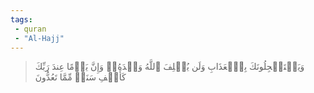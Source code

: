 ```yaml
---
tags: 
 - quran 
 - "Al-Hajj"
---
```


> وَيَسۡتَعۡجِلُونَكَ بِٱلۡعَذَابِ وَلَن يُخۡلِفَ ٱللَّهُ وَعۡدَهُۥۚ وَإِنَّ يَوۡمًا عِندَ رَبِّكَ كَأَلۡفِ سَنَةٖ مِّمَّا تَعُدُّونَ
